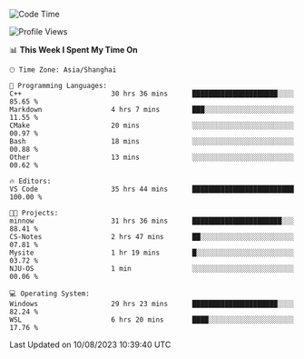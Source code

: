 <!--START_SECTION:waka-->
![Code Time](http://img.shields.io/badge/Code%20Time-1%2C143%20hrs%2023%20mins-blue)

![Profile Views](http://img.shields.io/badge/Profile%20Views-1-blue)

📊 **This Week I Spent My Time On** 

```text
🕑︎ Time Zone: Asia/Shanghai

💬 Programming Languages: 
C++                      30 hrs 36 mins      █████████████████████░░░░   85.65 % 
Markdown                 4 hrs 7 mins        ███░░░░░░░░░░░░░░░░░░░░░░   11.55 % 
CMake                    20 mins             ░░░░░░░░░░░░░░░░░░░░░░░░░   00.97 % 
Bash                     18 mins             ░░░░░░░░░░░░░░░░░░░░░░░░░   00.88 % 
Other                    13 mins             ░░░░░░░░░░░░░░░░░░░░░░░░░   00.62 % 

🔥 Editors: 
VS Code                  35 hrs 44 mins      █████████████████████████   100.00 % 

🐱‍💻 Projects: 
minnow                   31 hrs 36 mins      ██████████████████████░░░   88.41 % 
CS-Notes                 2 hrs 47 mins       ██░░░░░░░░░░░░░░░░░░░░░░░   07.81 % 
Mysite                   1 hr 19 mins        █░░░░░░░░░░░░░░░░░░░░░░░░   03.72 % 
NJU-OS                   1 min               ░░░░░░░░░░░░░░░░░░░░░░░░░   00.06 % 

💻 Operating System: 
Windows                  29 hrs 23 mins      █████████████████████░░░░   82.24 % 
WSL                      6 hrs 20 mins       ████░░░░░░░░░░░░░░░░░░░░░   17.76 % 
```


 Last Updated on 10/08/2023 10:39:40 UTC
<!--END_SECTION:waka-->